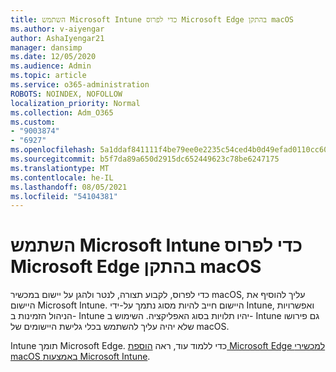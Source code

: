 ```yaml
---
title: השתמש Microsoft Intune כדי לפרוס Microsoft Edge בהתקן macOS
ms.author: v-aiyengar
author: AshaIyengar21
manager: dansimp
ms.date: 12/05/2020
ms.audience: Admin
ms.topic: article
ms.service: o365-administration
ROBOTS: NOINDEX, NOFOLLOW
localization_priority: Normal
ms.collection: Adm_O365
ms.custom:
- "9003874"
- "6927"
ms.openlocfilehash: 5a1ddaf841111f4be79ee0e2235c54ced4b0d49efad0110cc609441db5b20800
ms.sourcegitcommit: b5f7da89a650d2915dc652449623c78be6247175
ms.translationtype: MT
ms.contentlocale: he-IL
ms.lasthandoff: 08/05/2021
ms.locfileid: "54104381"
---
```

# <a name="use-microsoft-intune-to-deploy-microsoft-edge-to-a-macos-device"></a>השתמש Microsoft Intune כדי לפרוס Microsoft Edge בהתקן macOS

כדי לפרוס, לקבוע תצורה, לנטר ולהגן על יישום במכשיר macOS, עליך להוסיף את היישום Microsoft Intune. היישום חייב להיות מסוג נתמך על-ידי Intune, ואפשרויות הניהול הזמינות ב- Intune יהיו תלויות בסוג האפליקציה. השימוש ב- Intune גם פירושו שלא יהיה עליך להשתמש בכלי גלישת היישומים של macOS.

Intune תומך Microsoft Edge. כדי ללמוד עוד, ראה [הוספת Microsoft Edge למכשירי macOS באמצעות Microsoft Intune](https://go.microsoft.com/fwlink/?linkid=2134949).